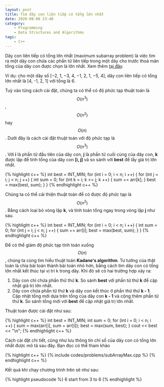 ```yaml
---
layout: post
title: Tìm dãy con liên tiếp có tổng lớn nhất
date: 2020-08-08 23:40
category:
    - Programming
    - Data Structures and Algorithms
tags: 
    - C++
---
```

Dãy con liên tiếp có tổng lớn nhất (maximum subarray problem) là việc tìm ra
một dãy con chứa các phần tử liên tiếp trong một dãy cho trước thoả mãn tổng
của dãy con được chọn là lớn nhất. Xem thêm [tại đây](https://en.wikipedia.org/wiki/Maximum_subarray_problem).

Ví dụ: cho một dãy số [−2, 1, −3, 4, −1, 2, 1, −5, 4], dãy con liên tiếp có tổng
lớn nhất là [4, -1, 2, 1] với tổng là 6.

Tuỳ vào từng cách cài đặt, chúng ta có thể có độ phức tạp thuật toán là $$O(n^3)$$, $$O(n^2)$$ hay $$O(n)$$.
Dưới đây là cách cài đặt thuật toán với độ phức tạp là $$O(n^3)$$. Với **i** là phần tử đầu tiên của dãy con,
**j** là phần tử cuối cùng của dãy con, **k** được lặp để tính tổng của dãy con **[i, j]** và so sánh với **best**
để lấy giá trị lớn nhất.

{% highlight c++ %}
int best = INT_MIN;
for (int i = 0; i < n; i ++) {
    for (int j = i; j < n; j ++) {
        int sum = 0;
        for (int k = i; k <= j; k ++) {
            sum += arr[k];
        }
        best = max(best, sum);
    }
}
{% endhighlight c++ %}

Chúng ta có thể cải thiện thuật toán để có được độ phức tạp là $$O(n^2)$$. Bằng cách loại bỏ vòng lặp **k**,
và tính toán tổng ngay trong vòng lặp **j** như sau.

{% highlight c++ %}
int best = INT_MIN;
for (int i = 0; i < n; i ++) {
    int sum = 0;
    for (int j = i; j < n; j ++) {
        sum += arr[i];
        best = max(best, sum);
    }
}
{% endhighlight c++ %}

Để có thể giảm độ phức tạp tính toán xuống $$O(n)$$, chúng ta cùng tìm hiểu thuật toán **Kadane's algorithm**.
Tư tưởng của thật toán là chia bài toán thành bài toán nhỏ hơn, bằng cách tìm dãy con có tổng lớn nhất kết thúc
tại vị trí k trong dãy. Khi đó sẽ có hai trường hợp xảy ra:
1. Dãy con chỉ chứa phần thử thứ **k**. So sánh **best** với phần tử thứ **k** để cập nhật giá trị lớn nhất.
2. Dãy con chứa phần tử thứ **k** và dãy con kết thúc ở phần thử thứ **k - 1**. Cập nhật tổng mới dựa trên tổng
của dãy con **k - 1** và cộng thêm phần tử thứ **k**. So sánh tổng mới với **best** để cập nhật giá trị lớn nhất.

Thuật toán được cài đặt như sau:

{% highlight c++ %}
int best = INT_MIN;
int sum = 0;
for (int i = 0; i < n; i ++) {
    sum = max(arr[i], sum + arr[i]);
    best = max(sum, best);
}
cout << best << "\n";
{% endhighlight c++ %}

Cách cài đặt chi tiết, cũng như lưu thông tin chỉ số của dãy con có tổng lớn nhất được mô tả sau đây. Bạn đọc có
thể tham khảo

{% highlight c++ %}
{% include codes/problems/subArrayMax.cpp %}
{% endhighlight c++ %}

Kết quả khi chạy chương trình trên sẽ như sau:

{% highlight pseudocode %}
6
start from 3 to 6
{% endhighlight %}



